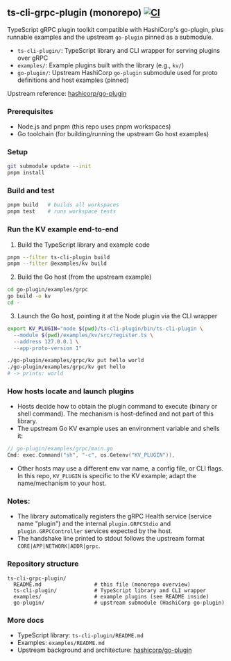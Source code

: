 ## ts-cli-grpc-plugin (monorepo) [![CI](https://github.com/mike-north/ts-cli-grpc-plugin/actions/workflows/ci.yml/badge.svg)](https://github.com/mike-north/ts-cli-grpc-plugin/actions/workflows/ci.yml)

TypeScript gRPC plugin toolkit compatible with HashiCorp's go-plugin, plus runnable examples and the upstream `go-plugin` pinned as a submodule.

- `ts-cli-plugin/`: TypeScript library and CLI wrapper for serving plugins over gRPC
- `examples/`: Example plugins built with the library (e.g., `kv/`)
- `go-plugin/`: Upstream HashiCorp `go-plugin` submodule used for proto definitions and host examples (pinned)

Upstream reference: [hashicorp/go-plugin](https://github.com/hashicorp/go-plugin)

### Prerequisites

- Node.js and pnpm (this repo uses pnpm workspaces)
- Go toolchain (for building/running the upstream Go host examples)

### Setup

```bash
git submodule update --init
pnpm install
```

### Build and test

```bash
pnpm build   # builds all workspaces
pnpm test    # runs workspace tests
```

### Run the KV example end-to-end

1. Build the TypeScript library and example code

```bash
pnpm --filter ts-cli-plugin build
pnpm --filter @examples/kv build
```

2. Build the Go host (from the upstream example)

```bash
cd go-plugin/examples/grpc
go build -o kv
cd -
```

3. Launch the Go host, pointing it at the Node plugin via the CLI wrapper

```bash
export KV_PLUGIN="node $(pwd)/ts-cli-plugin/bin/ts-cli-plugin \
  --module $(pwd)/examples/kv/src/register.ts \
  --address 127.0.0.1 \
  --app-proto-version 1"

./go-plugin/examples/grpc/kv put hello world
./go-plugin/examples/grpc/kv get hello
# -> prints: world
```

### How hosts locate and launch plugins

- Hosts decide how to obtain the plugin command to execute (binary or shell command). The mechanism is host-defined and not part of this library.
- The upstream Go KV example uses an environment variable and shells it:

```go
// go-plugin/examples/grpc/main.go
Cmd: exec.Command("sh", "-c", os.Getenv("KV_PLUGIN")),
```

- Other hosts may use a different env var name, a config file, or CLI flags. In this repo, `KV_PLUGIN` is specific to the KV example; adapt the name/mechanism to your host.

### Notes:

- The library automatically registers the gRPC Health service (service name "plugin") and the internal `plugin.GRPCStdio` and `plugin.GRPCController` services expected by the host.
- The handshake line printed to stdout follows the upstream format `CORE|APP|NETWORK|ADDR|grpc`.

### Repository structure

```
ts-cli-grpc-plugin/
  README.md                 # this file (monorepo overview)
  ts-cli-plugin/            # TypeScript library and CLI wrapper
  examples/                 # example plugins (see README inside)
  go-plugin/                # upstream submodule (HashiCorp go-plugin)
```

### More docs

- TypeScript library: `ts-cli-plugin/README.md`
- Examples: `examples/README.md`
- Upstream background and architecture: [hashicorp/go-plugin](https://github.com/hashicorp/go-plugin)
